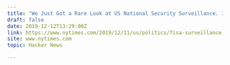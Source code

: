```yaml
---
title: "We Just Got a Rare Look at US National Security Surveillance. It Was Ugly"
draft: false
date: 2019-12-12T13:29:00Z
link: https://www.nytimes.com/2019/12/11/us/politics/fisa-surveillance-fbi.html?utm_medium=RSS&utm_source=hune
site: www.nytimes.com
topic: Hacker News  

---
```

